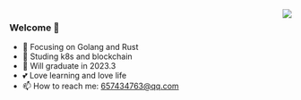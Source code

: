 

<img align="right" src="https://github-readme-stats.vercel.app/api?username=LwwL-123&hide=contribs" />


### Welcome 👋

- 🔨 Focusing on Golang and Rust
- 🔭 Studing k8s and blockchain
- 🎒 Will graduate in 2023.3
- 💕 Love learning and love life
- 📫 How to reach me: 657434763@qq.com
